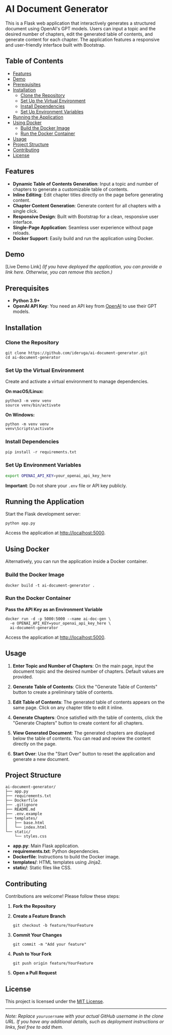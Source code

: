 # AI Document Generator

This is a Flask web application that interactively generates a structured document using OpenAI's GPT models. Users can input a topic and the desired number of chapters, edit the generated table of contents, and generate content for each chapter. The application features a responsive and user-friendly interface built with Bootstrap.

## Table of Contents

- [Features](#features)
- [Demo](#demo)
- [Prerequisites](#prerequisites)
- [Installation](#installation)
  - [Clone the Repository](#clone-the-repository)
  - [Set Up the Virtual Environment](#set-up-the-virtual-environment)
  - [Install Dependencies](#install-dependencies)
  - [Set Up Environment Variables](#set-up-environment-variables)
- [Running the Application](#running-the-application)
- [Using Docker](#using-docker)
  - [Build the Docker Image](#build-the-docker-image)
  - [Run the Docker Container](#run-the-docker-container)
- [Usage](#usage)
- [Project Structure](#project-structure)
- [Contributing](#contributing)
- [License](#license)

## Features

- **Dynamic Table of Contents Generation**: Input a topic and number of chapters to generate a customizable table of contents.
- **Inline Editing**: Edit chapter titles directly on the page before generating content.
- **Chapter Content Generation**: Generate content for all chapters with a single click.
- **Responsive Design**: Built with Bootstrap for a clean, responsive user interface.
- **Single-Page Application**: Seamless user experience without page reloads.
- **Docker Support**: Easily build and run the application using Docker.

## Demo

[Live Demo Link] *(If you have deployed the application, you can provide a link here. Otherwise, you can remove this section.)*

## Prerequisites

- **Python 3.9+**
- **OpenAI API Key**: You need an API key from [OpenAI](https://beta.openai.com/signup/) to use their GPT models.

## Installation

### Clone the Repository

```
git clone https://github.com/ideruga/ai-document-generator.git
cd ai-document-generator
```

### Set Up the Virtual Environment

Create and activate a virtual environment to manage dependencies.

**On macOS/Linux:**

```
python3 -m venv venv
source venv/bin/activate
```

**On Windows:**

```
python -m venv venv
venv\Scripts\activate
```

### Install Dependencies

```
pip install -r requirements.txt
```

### Set Up Environment Variables

```bash
export OPENAI_API_KEY=your_openai_api_key_here
```

**Important**: Do not share your `.env` file or API key publicly.

## Running the Application

Start the Flask development server:

```
python app.py
```

Access the application at [http://localhost:5000](http://localhost:5000).

## Using Docker

Alternatively, you can run the application inside a Docker container.

### Build the Docker Image

```
docker build -t ai-document-generator .
```

### Run the Docker Container

**Pass the API Key as an Environment Variable**

```
docker run -d -p 5000:5000 --name ai-doc-gen \
  -e OPENAI_API_KEY=your_openai_api_key_here \
  ai-document-generator
```

Access the application at [http://localhost:5000](http://localhost:5000).

## Usage

1. **Enter Topic and Number of Chapters**: On the main page, input the document topic and the desired number of chapters. Default values are provided.

2. **Generate Table of Contents**: Click the "Generate Table of Contents" button to create a preliminary table of contents.

3. **Edit Table of Contents**: The generated table of contents appears on the same page. Click on any chapter title to edit it inline.

4. **Generate Chapters**: Once satisfied with the table of contents, click the "Generate Chapters" button to create content for all chapters.

5. **View Generated Document**: The generated chapters are displayed below the table of contents. You can read and review the content directly on the page.

6. **Start Over**: Use the "Start Over" button to reset the application and generate a new document.

## Project Structure

```
ai-document-generator/
├── app.py
├── requirements.txt
├── Dockerfile
├── .gitignore
├── README.md
├── .env.example
├── templates/
│   ├── base.html
│   └── index.html
└── static/
    └── styles.css
```

- **app.py**: Main Flask application.
- **requirements.txt**: Python dependencies.
- **Dockerfile**: Instructions to build the Docker image.
- **templates/**: HTML templates using Jinja2.
- **static/**: Static files like CSS.

## Contributing

Contributions are welcome! Please follow these steps:

1. **Fork the Repository**

2. **Create a Feature Branch**

   ```
   git checkout -b feature/YourFeature
   ```

3. **Commit Your Changes**

   ```
   git commit -m "Add your feature"
   ```

4. **Push to Your Fork**

   ```
   git push origin feature/YourFeature
   ```

5. **Open a Pull Request**

## License

This project is licensed under the [MIT License](LICENSE).

---

*Note: Replace `yourusername` with your actual GitHub username in the clone URL. If you have any additional details, such as deployment instructions or links, feel free to add them.*
